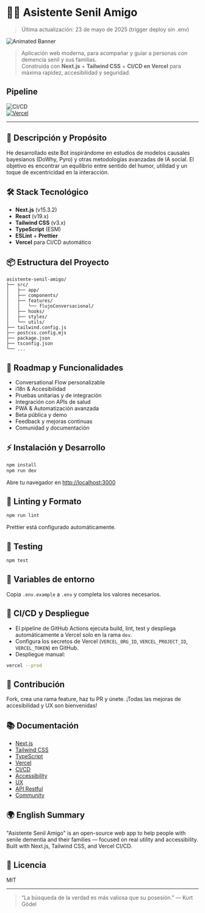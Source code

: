 # 🧑‍⚕️ Asistente Senil Amigo

> Última actualización: 23 de mayo de 2025 (trigger deploy sin .env)

![Animated Banner](https://readme-typing-svg.demolab.com?font=Fira+Code&pause=700&color=38BDF8&center=true&vCenter=true&width=480&lines=Automatizar+para+cuidar;Conversational+Flow+para+personas+reales;Next.js+%2B+Tailwind+%2F+Hecho+con+prop%C3%B3sito)

> Aplicación web moderna, para acompañar y guiar a personas con demencia senil y sus familias.  
> Construida con **Next.js** + **Tailwind CSS** + **CI/CD en Vercel** para máxima rapidez, accesibilidad y seguridad.

## Pipeline

![CI/CD](https://github.com/Neiland85/Asistente-Senil-Amigo/actions/workflows/ci.yml/badge.svg)  
[![Vercel](https://vercelbadge.vercel.app/api/Neiland85/Asistente-Senil-Amigo?style=flat)](https://asistente-senil-amigo.vercel.app/)

---

## 🚀 Descripción y Propósito

He desarrollado este Bot inspirándome en estudios de modelos causales bayesianos (DoWhy, Pyro) y otras metodologías avanzadas de IA social. El objetivo es encontrar un equilibrio entre sentido del humor, utilidad y un toque de excentricidad en la interacción.

## 🛠️ Stack Tecnológico

- **Next.js** (v15.3.2)
- **React** (v19.x)
- **Tailwind CSS** (v3.x)
- **TypeScript** (ESM)
- **ESLint** + **Prettier**
- **Vercel** para CI/CD automático

## 📦 Estructura del Proyecto

```
asistente-senil-amigo/
├── src/
│   ├── app/
│   ├── components/
│   ├── features/
│   │   └── flujoConversacional/
│   ├── hooks/
│   ├── styles/
│   └── utils/
├── tailwind.config.js
├── postcss.config.mjs
├── package.json
├── tsconfig.json
└── ...
```

## 🚦 Roadmap y Funcionalidades

- Conversational Flow personalizable
- i18n & Accesibilidad
- Pruebas unitarias y de integración
- Integración con APIs de salud
- PWA & Automatización avanzada
- Beta pública y demo
- Feedback y mejoras continuas
- Comunidad y documentación

## ⚡ Instalación y Desarrollo

```bash
npm install
npm run dev
```

Abre tu navegador en [http://localhost:3000](http://localhost:3000)

## 🧹 Linting y Formato

```bash
npm run lint
```

Prettier está configurado automáticamente.

## 🧪 Testing

```bash
npm test
```

## 🔑 Variables de entorno

Copia `.env.example` a `.env` y completa los valores necesarios.

## 🚀 CI/CD y Despliegue

- El pipeline de GitHub Actions ejecuta build, lint, test y despliega automáticamente a Vercel solo en la rama `dev`.
- Configura los secretos de Vercel (`VERCEL_ORG_ID`, `VERCEL_PROJECT_ID`, `VERCEL_TOKEN`) en GitHub.
- Despliegue manual:

```bash
vercel --prod
```

## 🤝 Contribución

Fork, crea una rama feature, haz tu PR y únete. ¡Todas las mejoras de accesibilidad y UX son bienvenidas!

## 📚 Documentación

- [Next.js](https://nextjs.org/)
- [Tailwind CSS](https://tailwindcss.com/)
- [TypeScript](https://www.typescriptlang.org/)
- [Vercel](https://vercel.com/)
- [CI/CD](https://github.com/Neiland85/Asistente-Senil-Amigo/actions/workflows/ci.yml)
- [Accessibility](https://www.w3.org/WAI/standards-guidelines/)
- [UX](https://www.usability.gov/)
- [API Restful](https://restfulapi.net/)
- [Community](https://github.com/Neiland85/Asistente-Senil-Amigo/blob/main/CONTRIBUTING.md)

## 🌍 English Summary

"Asistente Senil Amigo" is an open-source web app to help people with senile dementia and their families — focused on real utility and accessibility. Built with Next.js, Tailwind CSS, and Vercel CI/CD.

## 📝 Licencia

MIT

---

> “La búsqueda de la verdad es más valiosa que su posesión.” — Kurt Gödel
